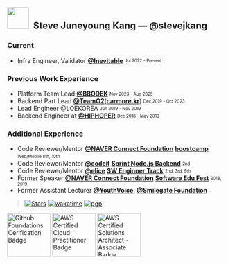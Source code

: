 ## <img src="https://github.com/images/mona-happy.gif" height="50px" width="50px">&nbsp; Steve Juneyoung Kang — @stevejkang

### Current
- Infra Engineer, Validator [**@Inevitable**](https://inevitable.team) <sub><sup>Jul 2022 - Present</sup></sub>

### Previous Work Experience
- Platform Team Lead [**@BBODEK**](https://www.bbodek.com/) <sub><sup>Nov 2023 - Aug 2025</sup></sub>  
- Backend Part Lead [**@TeamO2**](https://teamo2.kr/)([**carmore.kr**](https://carmore.kr)) <sub><sup>Dec 2019 - Oct 2023</sup></sub>  
- Lead Engineer @LOEKOREA <sub><sup>Jun 2019 - Nov 2019</sup></sub>  
- Backend Engineer at [**@HIPHOPER**](https://www.hiphoper.com/) <sub><sup>Dec 2018 - May 2019</sup></sub>  

### Additional Experience
- Code Reviewer/Mentor [**@NAVER Connect Foundation**](https://connect.or.kr/) [**boostcamp**](https://boostcamp.connect.or.kr/) <sub><sup>Web/Mobile 8th, 10th</sup></sub>
- Code Reviewer/Mentor [**@codeit**](https://www.codeit.kr/) [**Sprint Node.js Backend**](https://sprint.codeit.kr/) <sub><sup>2nd</sup></sub>
- Code Reviewer/Mentor [**@elice**](https://elice.io/) [**SW Enginner Track**](https://elice.training/track/sw) <sub><sup>2nd, 3rd, 9th</sup></sub>
- Former Speaker [**@NAVER Connect Foundation**](https://connect.or.kr/) [**Software Edu Fest**](https://sef.connect.or.kr/) <sub><sup>2018, 2019</sup></sub>
- Former Assistant Lecturer [**@YouthVoice**](https://youthvoice.or.kr/), [**@Smilegate Foundation**](https://www.smilegatefoundation.org/)

<!-- <img align="center" height="125px" alt="Steve's GitHub Streak" src="https://github-readme-streak-stats.herokuapp.com/?user=stevejkang&theme=calm&hide_border=true"> <img align="center" height="125px" alt="Steve's Language Stats" src="https://github-readme-stats.vercel.app/api/top-langs/?username=stevejkang&theme=calm&layout=compact&hide_border=true&hide=scss,vue,html&langs_count=8"> <img align="center" height="125px" alt="Steve's GitHub Stats" src="https://github-contribution-stats.vercel.app/api/?username=stevejkang"> -->

> [![Stars](https://img.shields.io/github/stars/stevejkang?logo=github&style=flat&color=AAAAAA)](https://github.com/stevejkang/stevejkang)
> [![wakatime](https://wakatime.com/badge/user/69cc74df-4e87-4c02-8e13-77d49dc4052b.svg?labelColor=555555&color=AAAAAA)](https://wakatime.com/@69cc74df-4e87-4c02-8e13-77d49dc4052b)
> [![pgp](https://img.shields.io/keybase/pgp/stevejkang?style=flat&labelColor=555555&color=AAAAAA)](https://keybase.io/stevejkang/pgp_keys.asc)

<p align="left">
  <a href="https://www.credly.com/badges/9142a44a-3a53-42f5-b31a-0c307094371b/public_url"><img alt="Github Foundations Cerification Badge" src="https://images.credly.com/size/340x340/images/024d0122-724d-4c5a-bd83-cfe3c4b7a073/image.png" width="100" height="100"></a>
  <a href="https://www.credly.com/badges/1fd86d53-72ee-4792-b6b8-6aa83aa8d732/public_url"><img alt="AWS Certified Cloud Practitioner Badge" src="https://images.credly.com/size/340x340/images/00634f82-b07f-4bbd-a6bb-53de397fc3a6/image.png" width="100" height="100"></a>
  <a href="https://www.credly.com/badges/9e4c0731-f536-4f48-8364-411bc738e1b2/public_url"><img alt="AWS Certified Solutions Architect - Associate Badge" src="https://images.credly.com/size/680x680/images/0e284c3f-5164-4b21-8660-0d84737941bc/image.png" width="100" height="100"></a>
</p>
